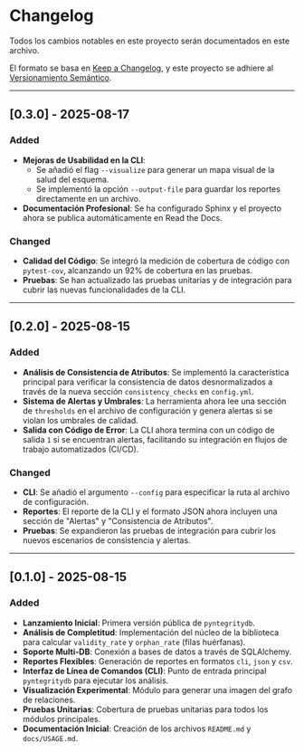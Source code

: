 # Changelog

Todos los cambios notables en este proyecto serán documentados en este archivo.

El formato se basa en [Keep a Changelog](https://keepachangelog.com/en/1.0.0/), y este proyecto se adhiere al [Versionamiento Semántico](https://semver.org/spec/v2.0.0.html).

---
## [0.3.0] - 2025-08-17

### Added
- **Mejoras de Usabilidad en la CLI**:
    - Se añadió el flag `--visualize` para generar un mapa visual de la salud del esquema.
    - Se implementó la opción `--output-file` para guardar los reportes directamente en un archivo.
- **Documentación Profesional**: Se ha configurado Sphinx y el proyecto ahora se publica automáticamente en Read the Docs.

### Changed
- **Calidad del Código**: Se integró la medición de cobertura de código con `pytest-cov`, alcanzando un 92% de cobertura en las pruebas.
- **Pruebas**: Se han actualizado las pruebas unitarias y de integración para cubrir las nuevas funcionalidades de la CLI.

---
## [0.2.0] - 2025-08-15

### Added
- **Análisis de Consistencia de Atributos**: Se implementó la característica principal para verificar la consistencia de datos desnormalizados a través de la nueva sección `consistency_checks` en `config.yml`.
- **Sistema de Alertas y Umbrales**: La herramienta ahora lee una sección de `thresholds` en el archivo de configuración y genera alertas si se violan los umbrales de calidad.
- **Salida con Código de Error**: La CLI ahora termina con un código de salida `1` si se encuentran alertas, facilitando su integración en flujos de trabajo automatizados (CI/CD).

### Changed
- **CLI**: Se añadió el argumento `--config` para especificar la ruta al archivo de configuración.
- **Reportes**: El reporte de la CLI y el formato JSON ahora incluyen una sección de "Alertas" y "Consistencia de Atributos".
- **Pruebas**: Se expandieron las pruebas de integración para cubrir los nuevos escenarios de consistencia y alertas.

---
## [0.1.0] - 2025-08-15

### Added
- **Lanzamiento Inicial**: Primera versión pública de `pyntegritydb`.
- **Análisis de Completitud**: Implementación del núcleo de la biblioteca para calcular `validity_rate` y `orphan_rate` (filas huérfanas).
- **Soporte Multi-DB**: Conexión a bases de datos a través de SQLAlchemy.
- **Reportes Flexibles**: Generación de reportes en formatos `cli`, `json` y `csv`.
- **Interfaz de Línea de Comandos (CLI)**: Punto de entrada principal `pyntegritydb` para ejecutar los análisis.
- **Visualización Experimental**: Módulo para generar una imagen del grafo de relaciones.
- **Pruebas Unitarias**: Cobertura de pruebas unitarias para todos los módulos principales.
- **Documentación Inicial**: Creación de los archivos `README.md` y `docs/USAGE.md`.